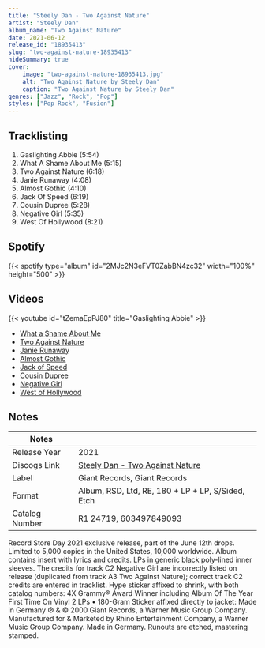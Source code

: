 ```yaml
---
title: "Steely Dan - Two Against Nature"
artist: "Steely Dan"
album_name: "Two Against Nature"
date: 2021-06-12
release_id: "18935413"
slug: "two-against-nature-18935413"
hideSummary: true
cover:
    image: "two-against-nature-18935413.jpg"
    alt: "Two Against Nature by Steely Dan"
    caption: "Two Against Nature by Steely Dan"
genres: ["Jazz", "Rock", "Pop"]
styles: ["Pop Rock", "Fusion"]
---
```

## Tracklisting
1. Gaslighting Abbie (5:54)
2. What A Shame About Me (5:15)
3. Two Against Nature (6:18)
4. Janie Runaway (4:08)
5. Almost Gothic (4:10)
6. Jack Of Speed (6:19)
7. Cousin Dupree (5:28)
8. Negative Girl (5:35)
9. West Of Hollywood (8:21)
## Spotify
{{< spotify type="album" id="2MJc2N3eFVT0ZabBN4zc32" width="100%" height="500" >}}

## Videos
{{< youtube id="tZemaEpPJ80" title="Gaslighting Abbie" >}}
- [What a Shame About Me](https://www.youtube.com/watch?v=fj6XELmaE5Y)
- [Two Against Nature](https://www.youtube.com/watch?v=gEPxyPy2D1U)
- [Janie Runaway](https://www.youtube.com/watch?v=mLzuabui24M)
- [Almost Gothic](https://www.youtube.com/watch?v=UL33dIYfoCo)
- [Jack of Speed](https://www.youtube.com/watch?v=tSoiAzTwACY)
- [Cousin Dupree](https://www.youtube.com/watch?v=80b4Y_d8W8o)
- [Negative Girl](https://www.youtube.com/watch?v=N01RFpaez84)
- [West of Hollywood](https://www.youtube.com/watch?v=7ES0OdVB8Yo)

## Notes
| Notes          |             |
| ---------------| ----------- |
| Release Year   | 2021 |
| Discogs Link   | [Steely Dan - Two Against Nature](https://www.discogs.com/release/18935413-Steely-Dan-Two-Against-Nature) |
| Label          | Giant Records, Giant Records |
| Format         | Album, RSD, Ltd, RE, 180 + LP + LP, S/Sided, Etch |
| Catalog Number | R1 24719, 603497849093 |

Record Store Day 2021 exclusive release, part of the June 12th drops. Limited to 5,000 copies in the United States, 10,000 worldwide.  Album contains insert with lyrics and credits. LPs in generic black poly-lined inner sleeves.  The credits for track C2 Negative Girl are incorrectly listed on release (duplicated from track A3 Two Against Nature); correct track C2 credits are entered in tracklist.  Hype sticker affixed to shrink, with both catalog numbers: 4X Grammy® Award Winner including Album Of The Year First Time On Vinyl 2 LPs • 180-Gram  Sticker affixed directly to jacket: Made in Germany  ℗ & © 2000 Giant Records, a Warner Music Group Company. Manufactured for & Marketed by Rhino Entertainment Company, a Warner Music Group Company. Made in Germany.  Runouts are etched, mastering stamped.
